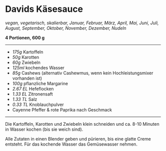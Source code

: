 # Davids Käsesauce

*vegan, vegetarisch, skalierbar, Januar, Februar, März, April, Mai, Juni, Juli, August, September, Oktober, November, Dezember, Nudeln*

**4 Portionen, 600 g**

---

- *175g* Kartoffeln
- *50g* Karotten
- *60g* Zwiebeln
- *125ml* kochendes Wasser
- *85g* Cashews (alternativ Cashewmus, wenn kein Hochleistungsmixer vorhanden ist)
- *100g* pflanzliche Margarine
- *2.67 EL* Hefeflocken
- *1.33 EL* Zitronensaft
- *1.33 TL* Salz
- *0.33 TL* Knoblauchpulver
- Cayenne Pfeffer & rote Paprika nach Geschmack

---

Die Kartoffeln, Karotten und Zwiebeln klein schneiden und ca. 8-10 Minuten in Wasser kochen (bis sie weich sind).

Alle Zutaten in einen Blender geben und pürieren, bis eine glatte Creme entsteht. Für das kochende Wasser das Gemüsewasser nehmen.